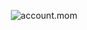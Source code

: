 <p align="center">
    <img src="https://github.com/anhonor/anhonor/assets/154564843/807382a3-7fb0-4b16-93eb-1cf06c28a216" alt="account.mom">
</p>


